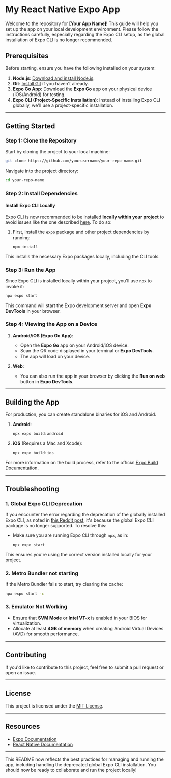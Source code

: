 # My React Native Expo App

Welcome to the repository for **[Your App Name]**! This guide will help you set up the app on your local development environment. Please follow the instructions carefully, especially regarding the Expo CLI setup, as the global installation of Expo CLI is no longer recommended.

## Prerequisites

Before starting, ensure you have the following installed on your system:

1. **Node.js**: [Download and install Node.js](https://nodejs.org/).
2. **Git**: [Install Git](https://git-scm.com/) if you haven't already.
3. **Expo Go App**: Download the **Expo Go** app on your physical device (iOS/Android) for testing.
4. **Expo CLI (Project-Specific Installation)**: Instead of installing Expo CLI globally, we'll use a project-specific installation.

---

## Getting Started

### Step 1: Clone the Repository

Start by cloning the project to your local machine:

```bash
git clone https://github.com/yourusername/your-repo-name.git
```

Navigate into the project directory:

```bash
cd your-repo-name
```

### Step 2: Install Dependencies

#### Install Expo CLI Locally

Expo CLI is now recommended to be installed **locally within your project** to avoid issues like the one described [here](https://www.reddit.com/r/reactnative/comments/17bsmou/error_the_global_expocli_package_has_been/). To do so:

1. First, install the `expo` package and other project dependencies by running:

   ```bash
   npm install
   ```

This installs the necessary Expo packages locally, including the CLI tools.

### Step 3: Run the App

Since Expo CLI is installed locally within your project, you'll use `npx` to invoke it:

```bash
npx expo start
```

This command will start the Expo development server and open **Expo DevTools** in your browser.

### Step 4: Viewing the App on a Device

1. **Android/iOS (Expo Go App)**:
   - Open the **Expo Go** app on your Android/iOS device.
   - Scan the QR code displayed in your terminal or **Expo DevTools**.
   - The app will load on your device.

2. **Web**:
   - You can also run the app in your browser by clicking the **Run on web** button in **Expo DevTools**.

---

## Building the App

For production, you can create standalone binaries for iOS and Android.

1. **Android**:
   ```bash
   npx expo build:android
   ```

2. **iOS** (Requires a Mac and Xcode):
   ```bash
   npx expo build:ios
   ```

For more information on the build process, refer to the official [Expo Build Documentation](https://docs.expo.dev/distribution/building-standalone-apps/).

---

## Troubleshooting

### 1. Global Expo CLI Deprecation

If you encounter the error regarding the deprecation of the globally installed Expo CLI, as noted in [this Reddit post](https://www.reddit.com/r/reactnative/comments/17bsmou/error_the_global_expocli_package_has_been/), it's because the global Expo CLI package is no longer supported. To resolve this:

- Make sure you are running Expo CLI through `npx`, as in:

  ```bash
  npx expo start
  ```

This ensures you're using the correct version installed locally for your project.

### 2. Metro Bundler not starting

If the Metro Bundler fails to start, try clearing the cache:

```bash
npx expo start -c
```

### 3. Emulator Not Working

- Ensure that **SVM Mode** or **Intel VT-x** is enabled in your BIOS for virtualization.
- Allocate at least **4GB of memory** when creating Android Virtual Devices (AVD) for smooth performance.

---

## Contributing

If you'd like to contribute to this project, feel free to submit a pull request or open an issue.

---

## License

This project is licensed under the [MIT License](LICENSE).

---

## Resources

- [Expo Documentation](https://docs.expo.dev/)
- [React Native Documentation](https://reactnative.dev/docs/getting-started)

---

This README now reflects the best practices for managing and running the app, including handling the deprecated global Expo CLI installation. You should now be ready to collaborate and run the project locally!